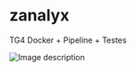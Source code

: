 # zanalyx

TG4 Docker + Pipeline + Testes

![Image description](https://as2.ftcdn.net/v2/jpg/04/93/91/31/500_F_493913135_q0Ar7Aund7lRPFSxa8qg1hTQmhG5kdNP.jpg)
